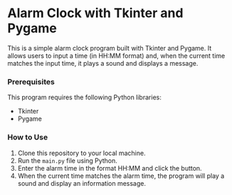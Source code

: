 # Alarm Clock with Tkinter and Pygame

This is a simple alarm clock program built with Tkinter and Pygame. It allows users to input a time (in HH:MM format) and, when the current time matches the input time, it plays a sound and displays a message.


### Prerequisites

This program requires the following Python libraries:

- Tkinter
- Pygame

### How to Use

1. Clone this repository to your local machine.
2. Run the `main.py` file using Python.
3. Enter the alarm time in the format HH:MM and click the button.
4. When the current time matches the alarm time, the program will play a sound and display an information message.
